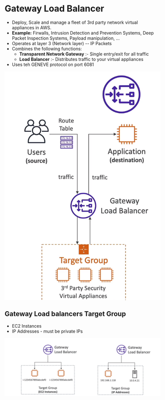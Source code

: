 # Gateway Load Balancer

* Deploy, Scale and manage a fleet of 3rd party network virtual appliances in AWS.
* **Example:** Firwalls, Intrusion Detection and Prevention Systems, Deep Packet Inspection Systems, Payload manipulation, ...
* Operates at layer  3 (Network layer) -- IP Packets
* Combines the following functions:
    - **Transparent Network Gateway** :- Single entry/exit for all traffic
    - **Load Balancer** :- Distributes traffic to your virtual appliances 
* Uses teh GENEVE protocol on port 6081 

![Gateway Load Balancer](Assets/GLB-1.png)

## Gateway Load balancers Target Group 

- EC2 Instances
- IP Addresses - must be private IPs

![GLB Target Groups](Assets/GLB-2.png)


